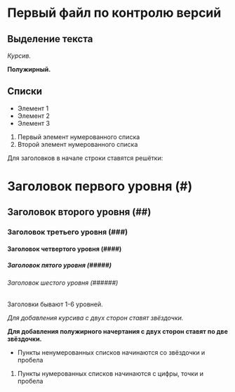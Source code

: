 # Первый файл по контролю версий

## Выделение текста

*Курсив.*

**Полужирный.**

## Списки

* Элемент 1
* Элемент 2
* Элемент 3

1. Первый элемент нумерованного списка
2. Второй элемент нумерованного списка

Для заголовков в начале строки ставятся решётки:
# Заголовок первого уровня (#)
## Заголовок второго уровня (##)
### Заголовок третьего уровня (###)
#### Заголовок четвертого уровня (####)
##### Заголовок пятого уровня (#####)
###### Заголовок шестого уровня (######)
Заголовки бывают 1-6 уровней.

*Для добавления курсива с двух сторон ставят звёздочки.*

**Для добавления полужирного начертания с двух сторон ставят по две звёздочки.**

* Пункты ненумерованных списков начинаются со звёздочки и пробела

1. Пункты нумерованных списков начинаются с цифры, точки и пробела